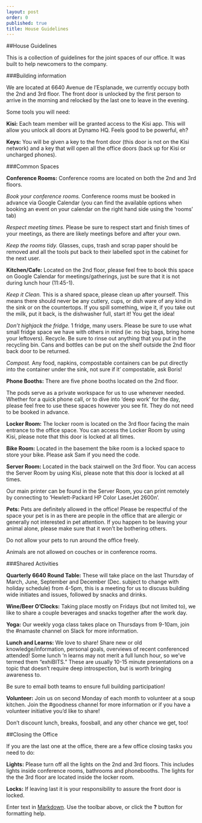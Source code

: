 ```yaml
---
layout: post
order: 0
published: true
title: House Guidelines
---
```

##House Guidelines

This is a collection of guidelines for the joint spaces of our office. It was built to help newcomers to the company.


###Building information

We are located at 6640 Avenue de l’Esplanade, we currently occupy both the 2nd and 3rd floor.
The front door is unlocked by the first person to arrive in the morning and relocked by the last one to leave in the evening.


Some tools you will need:

**Kisi:** Each team member will be granted access to the Kisi app. This will allow you unlock all doors at Dynamo HQ. Feels good to be powerful, eh?

**Keys:** You will be given a key to the front door (this door is not on the Kisi network) and a key that will open all the office doors (back up for Kisi or uncharged phones). 


###Common Spaces

**Conference Rooms:** Conference rooms are located on both the 2nd and 3rd floors. 

_Book your conference rooms._ Conference rooms must be booked in advance via Google Calendar (you can find the available options when booking an event on your calendar on the right hand side using the ‘rooms’ tab)

_Respect meeting times._ Please be sure to respect start and finish times of your meetings, as there are likely meetings before and after your own. 

_Keep the rooms tidy._ Glasses, cups, trash and scrap paper should be removed and all the tools put back to their labelled spot in the cabinet for the next user. 

**Kitchen/Cafe:**  Located on the 2nd floor, please feel free to book this space on Google Calendar for meetings/gatherings, just be sure that it is not during lunch hour (11:45-1). 

_Keep it Clean._ This is a shared space, please clean up after yourself. This means there should never be any cutlery, cups, or dish ware of any kind in the sink or on the countertops. If you spill something, wipe it, if you take out the milk, put it back, is the dishwasher full, start it! You get the idea! 

_Don’t highjack the fridge._ 1 fridge, many users. Please be sure to use what small fridge space we have with others in mind (ie: no big bags, bring home your leftovers). 
Recycle. Be sure to rinse out anything that you put in the recycling bin. Cans and bottles can be put on the shelf outside the 2nd floor back door to be returned. 

_Compost._ Any food, napkins, compostable containers can be put directly into the container under the sink, not sure if it’ compostable, ask Boris! 

**Phone Booths:**  There are five phone booths located on the 2nd floor.

The pods serve as a private workspace for us to use whenever needed. Whether for a quick phone call, or to dive into ‘deep work’ for the day, please feel free to use these spaces however you see fit. They do not need to be booked in advance. 

**Locker Room:**  The locker room is located on the 3rd floor facing the main entrance to the office space. You can access the Locker Room by using  Kisi, please note that this door is locked at all times. 

**Bike Room:**  Located in the basement the bike room is a locked space to store your bike. Please ask Sam if you need the code.

**Server Room:**  Located in the back stairwell on the 3rd floor. You can access the Server Room by using Kisi, please note that this door is locked at all times. 

Our main printer can be found in the Server Room, you can print remotely by connecting to ‘Hewlett-Packard HP Color LaserJet 2600n’. 

**Pets:**  Pets are definitely allowed in the office! Please be respectful of the space your pet is in as there are people in the office that are allergic or generally not interested in pet attention. If you happen to be leaving your animal alone, please make sure that it won’t be bothering others. 

Do not allow your pets to run around the office freely.

Animals are not allowed on couches or in conference rooms. 


###Shared Activities

**Quarterly 6640 Round Table:** These will take place on the last Thursday of March, June, September and December (Dec. subject to change with holiday schedule) from 4-5pm, this is a meeting for us to discuss building wide initiates and issues, followed by snacks and drinks.

**Wine/Beer O’Clocks:**  Taking place mostly on Fridays (but not limited to), we like to share a couple beverages and snacks together after the work day. 

**Yoga:**  Our weekly yoga class takes place on Thursdays from 9-10am, join the #namaste channel on Slack for more information. 

**Lunch and Learns:**  We love to share! Share new or old knowledge/information, personal goals, overviews of recent conferenced attended!
Some lunch ‘n learns may not merit a full lunch hour, so we’ve termed them “exhiBITS.” These are usually 10-15 minute presentations on a topic that doesn’t require deep introspection, but is worth bringing awareness to.

Be sure to email both teams to ensure full building participation! 

**Volunteer:**  Join us on second Monday of each month to volunteer at a soup kitchen. Join the #goodness channel for more information or if you have a volunteer initiative you’d like to share!

Don’t discount lunch, breaks, foosball, and any other chance we get, too! 


##Closing the Office

If you are the last one at the office, there are a few office closing tasks you need to do:

**Lights:** Please turn off all the lights on the 2nd and 3rd floors. This includes lights inside conference rooms, bathrooms and phonebooths. The lights for the the 3rd floor are located inside the locker room.

**Locks:** If leaving last it is your responsibility to assure the front door is locked. 



Enter text in [Markdown](http://daringfireball.net/projects/markdown/). Use the toolbar above, or click the **?** button for formatting help.
